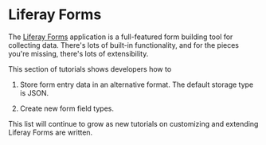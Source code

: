 # Liferay Forms [](id=liferay-forms)

The [Liferay Forms](/discover/portal/-/knowledge_base/7-1/forms) application is
a full-featured form building tool for collecting data. There's lots of built-in
functionality, and for the pieces you're missing, there's lots of extensibility.

This section of tutorials shows developers how to

1.  Store form entry data in an alternative format. The default storage type is
    JSON.

2.  Create new form field types.

This list will continue to grow as new tutorials on customizing and extending
Liferay Forms are written.
